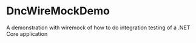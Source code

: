 # DncWireMockDemo
A demonstration with wiremock of how to do integration testing of a .NET Core application
